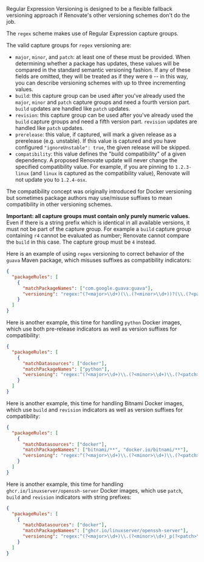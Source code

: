 Regular Expression Versioning is designed to be a flexible fallback versioning approach if Renovate's other versioning schemes don't do the job.

The `regex` scheme makes use of Regular Expression capture groups.

The valid capture groups for `regex` versioning are:

- `major`, `minor`, and `patch`: at least one of these must be provided. When determining whether a package has updates, these values will be compared in the standard semantic versioning fashion. If any of these fields are omitted, they will be treated as if they were `0` -- in this way, you can describe versioning schemes with up to three incrementing values.
- `build`: this capture group can be used after you've already used the `major`, `minor` and `patch` capture groups and need a fourth version part. `build` updates are handled like `patch` updates.
- `revision`: this capture group can be used after you've already used the `build` capture groups and need a fifth version part. `revision` updates are handled like `patch` updates.
- `prerelease`: this value, if captured, will mark a given release as a prerelease (e.g. unstable). If this value is captured and you have configured `"ignoreUnstable": true`, the given release will be skipped.
- `compatibility`: this value defines the "build compatibility" of a given dependency. A proposed Renovate update will never change the specified compatibility value. For example, if you are pinning to `1.2.3-linux` (and `linux` is captured as the compatibility value), Renovate will not update you to `1.2.4-osx`.

The compatibility concept was originally introduced for Docker versioning but sometimes package authors may use/misuse suffixes to mean compatibility in other versioning schemes.

**Important: all capture groups must contain only purely numeric values.**
Even if there is a string prefix which is identical in all available versions, it must not be part of the capture group. For example a `build` capture group containing `r4` cannot be evaluated as number; Renovate cannot compare the `build` in this case. The capture group must be `4` instead.

Here is an example of using `regex` versioning to correct behavior of the `guava` Maven package, which misuses suffixes as compatibility indicators:

```json
{
  "packageRules": [
    {
      "matchPackageNames": ["com.google.guava:guava"],
      "versioning": "regex:^(?<major>\\d+)(\\.(?<minor>\\d+))?(\\.(?<patch>\\d+))?(-(?<compatibility>.*))?$"
    }
  ]
}
```

Here is another example, this time for handling `python` Docker images, which use both pre-release indicators as well as version suffixes for compatibility:

```json
{
  "packageRules": [
    {
      "matchDatasources": ["docker"],
      "matchPackageNames": ["python"],
      "versioning": "regex:^(?<major>\\d+)\\.(?<minor>\\d+)\\.(?<patch>\\d+)(?<prerelease>[^.-]+)?(-(?<compatibility>.*))?$"
    }
  ]
}
```

Here is another example, this time for handling Bitnami Docker images, which use `build` and `revision` indicators as well as version suffixes for compatibility:

```json
{
  "packageRules": [
    {
      "matchDatasources": ["docker"],
      "matchPackageNamees": ["bitnami/**", "docker.io/bitnami/**"],
      "versioning": "regex:^(?<major>\\d+)\\.(?<minor>\\d+)\\.(?<patch>\\d+)(?:-(?<compatibility>.+)(?<build>\\d+)-r(?<revision>\\d+))?$"
    }
  ]
}
```

Here is another example, this time for handling `ghcr.io/linuxserver/openssh-server` Docker images, which use `patch`, `build` and `revision` indicators with string prefixes:

```json
{
  "packageRules": [
    {
      "matchDatasources": ["docker"],
      "matchPackageNamees": ["ghcr.io/linuxserver/openssh-server"],
      "versioning": "regex:^(?<major>\\d+)\\.(?<minor>\\d+)_p(?<patch>\\d+)-r(?<build>\\d)-ls(?<revision>.+)$"
    }
  ]
}
```
